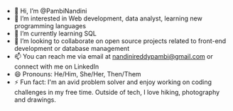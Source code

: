 - 👋 Hi, I’m @PambiNandini
- 👀 I’m interested in Web development, data analyst, learning new programming languages 
- 🌱 I’m currently learning SQL  
- 💞️ I’m looking to collaborate on open source projects related to front-end development or database management 
- 📫 You can reach me via email at nandinireddypambi@gmail.com or connect with me on LinkedIn
- 😄 Pronouns: He/Him, She/Her, Then/Them
- ⚡ Fun fact: I'm an avid problem solver and enjoy working on coding challenges in my free time. Outside of tech, I love hiking, photography and drawings.

<!---
PambiNandini-1009/PambiNandini-1009 is a ✨ special ✨ repository because its `README.md` (this file) appears on your GitHub profile.
You can click the Preview link to take a look at your changes.
--->
